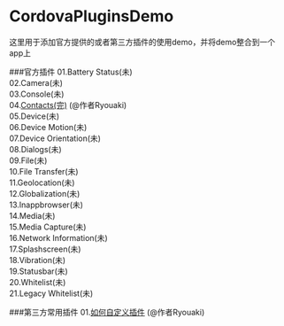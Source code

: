 # CordovaPluginsDemo
这里用于添加官方提供的或者第三方插件的使用demo，并将demo整合到一个app上

###官方插件
01.Battery Status(未)<br>
02.Camera(未)<br>
03.Console(未)<br>
04.[Contacts(完)](https://github.com/CordovaCn/CordovaCn/blob/master/02%E6%8F%92%E4%BB%B6%E4%BD%BF%E7%94%A8(About%20Plugin)/04.cordova-plugin-contacts.md) (@作者Ryouaki)<br>
05.Device(未)<br>
06.Device Motion(未)<br>
07.Device Orientation(未)<br>
08.Dialogs(未)<br>
09.File(未)<br>
10.File Transfer(未)<br>
11.Geolocation(未)<br>
12.Globalization(未)<br>
13.Inappbrowser(未)<br>
14.Media(未)<br>
15.Media Capture(未)<br>
16.Network Information(未)<br>
17.Splashscreen(未)<br>
18.Vibration(未)<br>
19.Statusbar(未)<br>
20.Whitelist(未)<br>
21.Legacy Whitelist(未)<br>

###第三方常用插件
01.[如何自定义插件](https://github.com/CordovaCn/CordovaPluginsDemo/tree/master/cordova-plugin-custom) (@作者Ryouaki)

